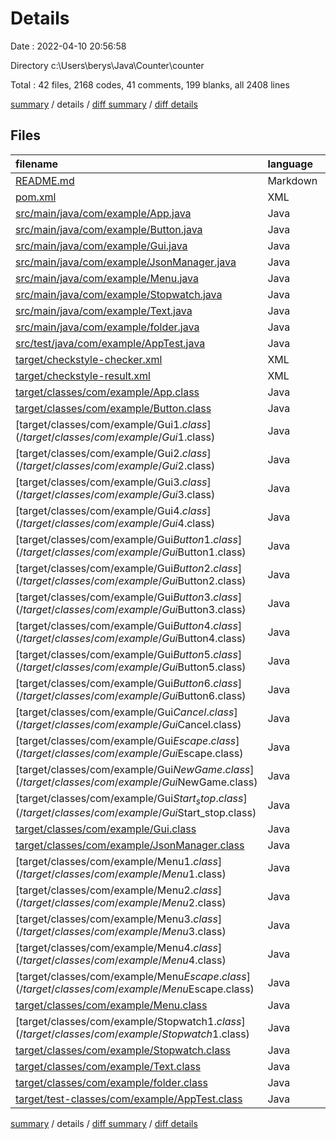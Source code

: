 # Details

Date : 2022-04-10 20:56:58

Directory c:\Users\berys\Java\Counter\counter

Total : 42 files,  2168 codes, 41 comments, 199 blanks, all 2408 lines

[summary](results.md) / details / [diff summary](diff.md) / [diff details](diff-details.md)

## Files
| filename | language | code | comment | blank | total |
| :--- | :--- | ---: | ---: | ---: | ---: |
| [README.md](/README.md) | Markdown | 5 | 0 | 2 | 7 |
| [pom.xml](/pom.xml) | XML | 178 | 1 | 2 | 181 |
| [src/main/java/com/example/App.java](/src/main/java/com/example/App.java) | Java | 8 | 0 | 3 | 11 |
| [src/main/java/com/example/Button.java](/src/main/java/com/example/Button.java) | Java | 120 | 3 | 22 | 145 |
| [src/main/java/com/example/Gui.java](/src/main/java/com/example/Gui.java) | Java | 313 | 0 | 65 | 378 |
| [src/main/java/com/example/JsonManager.java](/src/main/java/com/example/JsonManager.java) | Java | 39 | 0 | 9 | 48 |
| [src/main/java/com/example/Menu.java](/src/main/java/com/example/Menu.java) | Java | 124 | 2 | 43 | 169 |
| [src/main/java/com/example/Stopwatch.java](/src/main/java/com/example/Stopwatch.java) | Java | 47 | 0 | 11 | 58 |
| [src/main/java/com/example/Text.java](/src/main/java/com/example/Text.java) | Java | 27 | 0 | 6 | 33 |
| [src/main/java/com/example/folder.java](/src/main/java/com/example/folder.java) | Java | 235 | 2 | 25 | 262 |
| [src/test/java/com/example/AppTest.java](/src/test/java/com/example/AppTest.java) | Java | 9 | 6 | 4 | 19 |
| [target/checkstyle-checker.xml](/target/checkstyle-checker.xml) | XML | 146 | 27 | 3 | 176 |
| [target/checkstyle-result.xml](/target/checkstyle-result.xml) | XML | 261 | 0 | 1 | 262 |
| [target/classes/com/example/App.class](/target/classes/com/example/App.class) | Java | 10 | 0 | 0 | 10 |
| [target/classes/com/example/Button.class](/target/classes/com/example/Button.class) | Java | 77 | 0 | 1 | 78 |
| [target/classes/com/example/Gui$1.class](/target/classes/com/example/Gui$1.class) | Java | 15 | 0 | 0 | 15 |
| [target/classes/com/example/Gui$2.class](/target/classes/com/example/Gui$2.class) | Java | 12 | 0 | 0 | 12 |
| [target/classes/com/example/Gui$3.class](/target/classes/com/example/Gui$3.class) | Java | 11 | 0 | 0 | 11 |
| [target/classes/com/example/Gui$4.class](/target/classes/com/example/Gui$4.class) | Java | 12 | 0 | 0 | 12 |
| [target/classes/com/example/Gui$Button1.class](/target/classes/com/example/Gui$Button1.class) | Java | 11 | 0 | 0 | 11 |
| [target/classes/com/example/Gui$Button2.class](/target/classes/com/example/Gui$Button2.class) | Java | 11 | 0 | 0 | 11 |
| [target/classes/com/example/Gui$Button3.class](/target/classes/com/example/Gui$Button3.class) | Java | 11 | 0 | 0 | 11 |
| [target/classes/com/example/Gui$Button4.class](/target/classes/com/example/Gui$Button4.class) | Java | 11 | 0 | 0 | 11 |
| [target/classes/com/example/Gui$Button5.class](/target/classes/com/example/Gui$Button5.class) | Java | 11 | 0 | 0 | 11 |
| [target/classes/com/example/Gui$Button6.class](/target/classes/com/example/Gui$Button6.class) | Java | 14 | 0 | 0 | 14 |
| [target/classes/com/example/Gui$Cancel.class](/target/classes/com/example/Gui$Cancel.class) | Java | 13 | 0 | 0 | 13 |
| [target/classes/com/example/Gui$Escape.class](/target/classes/com/example/Gui$Escape.class) | Java | 13 | 0 | 0 | 13 |
| [target/classes/com/example/Gui$NewGame.class](/target/classes/com/example/Gui$NewGame.class) | Java | 15 | 0 | 0 | 15 |
| [target/classes/com/example/Gui$Start_stop.class](/target/classes/com/example/Gui$Start_stop.class) | Java | 15 | 0 | 0 | 15 |
| [target/classes/com/example/Gui.class](/target/classes/com/example/Gui.class) | Java | 79 | 0 | 0 | 79 |
| [target/classes/com/example/JsonManager.class](/target/classes/com/example/JsonManager.class) | Java | 30 | 0 | 0 | 30 |
| [target/classes/com/example/Menu$1.class](/target/classes/com/example/Menu$1.class) | Java | 19 | 0 | 1 | 20 |
| [target/classes/com/example/Menu$2.class](/target/classes/com/example/Menu$2.class) | Java | 18 | 0 | 1 | 19 |
| [target/classes/com/example/Menu$3.class](/target/classes/com/example/Menu$3.class) | Java | 11 | 0 | 0 | 11 |
| [target/classes/com/example/Menu$4.class](/target/classes/com/example/Menu$4.class) | Java | 12 | 0 | 0 | 12 |
| [target/classes/com/example/Menu$Escape.class](/target/classes/com/example/Menu$Escape.class) | Java | 15 | 0 | 0 | 15 |
| [target/classes/com/example/Menu.class](/target/classes/com/example/Menu.class) | Java | 60 | 0 | 0 | 60 |
| [target/classes/com/example/Stopwatch$1.class](/target/classes/com/example/Stopwatch$1.class) | Java | 17 | 0 | 0 | 17 |
| [target/classes/com/example/Stopwatch.class](/target/classes/com/example/Stopwatch.class) | Java | 33 | 0 | 0 | 33 |
| [target/classes/com/example/Text.class](/target/classes/com/example/Text.class) | Java | 20 | 0 | 0 | 20 |
| [target/classes/com/example/folder.class](/target/classes/com/example/folder.class) | Java | 70 | 0 | 0 | 70 |
| [target/test-classes/com/example/AppTest.class](/target/test-classes/com/example/AppTest.class) | Java | 10 | 0 | 0 | 10 |

[summary](results.md) / details / [diff summary](diff.md) / [diff details](diff-details.md)